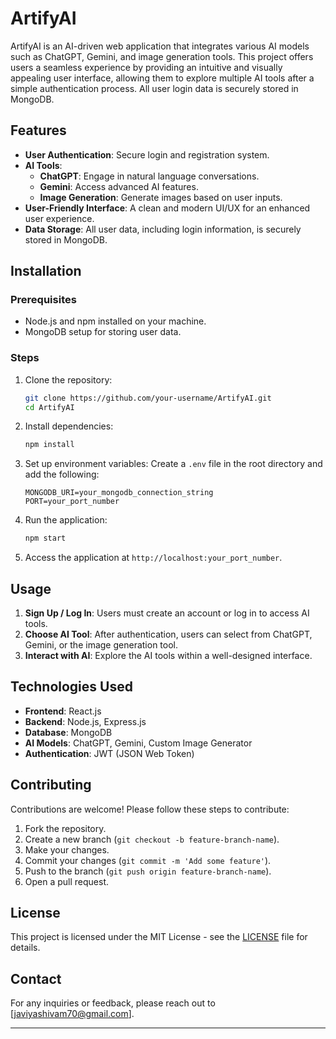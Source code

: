 # ArtifyAI

ArtifyAI is an AI-driven web application that integrates various AI models such as ChatGPT, Gemini, and image generation tools. This project offers users a seamless experience by providing an intuitive and visually appealing user interface, allowing them to explore multiple AI tools after a simple authentication process. All user login data is securely stored in MongoDB.

## Features

- **User Authentication**: Secure login and registration system.
- **AI Tools**: 
  - **ChatGPT**: Engage in natural language conversations.
  - **Gemini**: Access advanced AI features.
  - **Image Generation**: Generate images based on user inputs.
- **User-Friendly Interface**: A clean and modern UI/UX for an enhanced user experience.
- **Data Storage**: All user data, including login information, is securely stored in MongoDB.

## Installation

### Prerequisites

- Node.js and npm installed on your machine.
- MongoDB setup for storing user data.

### Steps

1. Clone the repository:
   ```bash
   git clone https://github.com/your-username/ArtifyAI.git
   cd ArtifyAI
   ```

2. Install dependencies:
   ```bash
   npm install
   ```

3. Set up environment variables:
   Create a `.env` file in the root directory and add the following:
   ```plaintext
   MONGODB_URI=your_mongodb_connection_string
   PORT=your_port_number
   ```

4. Run the application:
   ```bash
   npm start
   ```

5. Access the application at `http://localhost:your_port_number`.

## Usage

1. **Sign Up / Log In**: Users must create an account or log in to access AI tools.
2. **Choose AI Tool**: After authentication, users can select from ChatGPT, Gemini, or the image generation tool.
3. **Interact with AI**: Explore the AI tools within a well-designed interface.

## Technologies Used

- **Frontend**: React.js
- **Backend**: Node.js, Express.js
- **Database**: MongoDB
- **AI Models**: ChatGPT, Gemini, Custom Image Generator
- **Authentication**: JWT (JSON Web Token)

## Contributing

Contributions are welcome! Please follow these steps to contribute:

1. Fork the repository.
2. Create a new branch (`git checkout -b feature-branch-name`).
3. Make your changes.
4. Commit your changes (`git commit -m 'Add some feature'`).
5. Push to the branch (`git push origin feature-branch-name`).
6. Open a pull request.

## License

This project is licensed under the MIT License - see the [LICENSE](LICENSE) file for details.

## Contact

For any inquiries or feedback, please reach out to [javiyashivam70@gmail.com].

---
